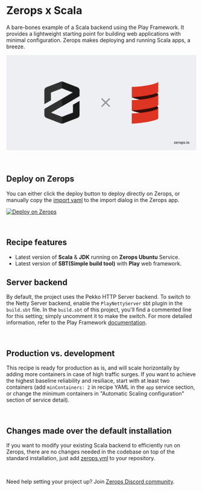 # Zerops x Scala

A bare-bones example of a Scala backend using the Play Framework. It provides a lightweight starting point for building web applications with minimal configuration. Zerops makes deploying and running Scala apps, a breeze.

![Scala](https://github.com/zeropsio/recipe-shared-assets/blob/main/covers/svg/cover-scala.svg)

<br />

## Deploy on Zerops
You can either click the deploy button to deploy directly on Zerops, or manually copy the [import yaml](https://github.com/zeropsio/recipe-gleam/blob/main/zerops-project-import.yml) to the import dialog in the Zerops app.

[![Deploy on Zerops](https://github.com/zeropsio/recipe-shared-assets/blob/main/deploy-button/green/deploy-button.svg)](https://app.zerops.io/recipe/gleam)

<br/>

## Recipe features

- Latest version of **Scala** & **JDK** running on **Zerops Ubuntu** Service.
- Latest version of **SBT(Simple build tool)** with **Play** web framework.

## Server backend

By default, the project uses the Pekko HTTP Server backend. To switch to the Netty Server backend, enable the `PlayNettyServer` sbt plugin in the `build.sbt` file.
In the `build.sbt` of this project, you'll find a commented line for this setting; simply uncomment it to make the switch.
For more detailed information, refer to the Play Framework [documentation](https://www.playframework.com/documentation/3.0.x/Server).


<br/>

## Production vs. development

This recipe is ready for production as is, and will scale horizontally by adding more containers in case of high traffic surges. If you want to achieve the highest baseline reliability and resiliace, start with at least two containers (add `minContainers: 2` in recipe YAML in the `app` service section, or change the minimum containers in "Automatic Scaling configuration" section of service detail).

<br/>

## Changes made over the default installation

If you want to modify your existing Scala backend to efficiently run on Zerops, there are no changes needed in the codebase on top of the standard installation, just add [zerops.yml](https://github.com/zeropsio/recipe-scala/blob/main/zerops.yml) to your repository.

<br/>

Need help setting your project up? Join [Zerops Discord community](https://discord.com/invite/WDvCZ54).
